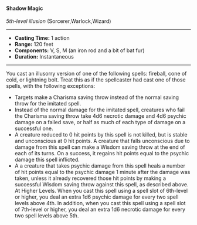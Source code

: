#### Shadow Magic
*5th-level illusion* (Sorcerer,Warlock,Wizard)
___
- **Casting Time:** 1 action
- **Range:** 120 feet
- **Components:** V, S, M (an iron rod and a bit of bat fur)
- **Duration:** Instantaneous
---
You cast an illusorry version of one of the following
spells: fireball, cone of cold, or lightning bolt.  Treat
this as if the spellcaster had cast one of those spells,
with the following exceptions:
* Targets make a Charisma saving throw instead
of the normal saving throw for the imitated
spell.
* Instead of the normal damage for the imitated
spell, creatures who fail the Charisma saving
throw take 4d6 necrotic damage and 4d6
psychic damage on a failed save, or half as much
of each type of damage on a successful one.
* A creature reduced to 0 hit points by this spell is
not killed, but is stable and unconscious at 0 hit
points. A creature that falls unconscious due to
damage from this spell can make a Wisdom
saving throw at the end of each of its turns. On
a success, it regains hit points equal to the
psychic damage this spell inflicted.
* A a creature that takes psychic damage from
this spell heals a number of hit points equal to
the psychic damage 1 minute after the damage
was taken, unless it already recovered those hit
points by making a successful Wisdom saving
throw against this spell, as described above.
At Higher Levels.  When you cast this spell using
a spell slot of 6th-level or higher, you deal an extra
1d6 psychic damage for every two spell levels above
4th. In addition, when you cast this spell using a
spell slot of 7th-level or higher, you deal an extra
1d6 necrotic damage for every two spell levels above
5th.

